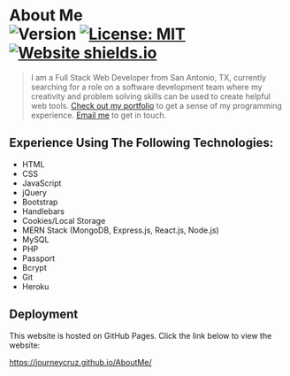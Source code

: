 # About Me <br /> ![Version](https://img.shields.io/github/v/release/journeycruz/AboutMe?label=Release) [![License: MIT](https://img.shields.io/badge/License-MIT-yellow.svg)](https://opensource.org/licenses/MIT) [![Website shields.io](https://img.shields.io/website?down_message=Down&label=Website&up_message=Up&url=https%3A%2F%2Fjourneycruz.github.io%2FAboutMe%2F)](https://journeycruz.github.io/AboutMe/)

> I am a Full Stack Web Developer from San Antonio, TX, currently searching for a role on a software development team where my creativity and problem solving skills can be used to create helpful web tools. <a target="_blank" href="https://journeycruz.github.io/WebDevPortfolio/">Check out my portfolio</a> to get a sense of my programming experience. <a target="_blank" href="mailto:journey.cruz@gmail.com">Email me</a> to get in touch. 

## Experience Using The Following Technologies:

- HTML
- CSS
- JavaScript
- jQuery
- Bootstrap
- Handlebars
- Cookies/Local Storage
- MERN Stack (MongoDB, Express.js, React.js, Node.js)
- MySQL
- PHP
- Passport
- Bcrypt
- Git 
- Heroku

## Deployment

This website is hosted on GitHub Pages. Click the link below to view the website:

https://journeycruz.github.io/AboutMe/
